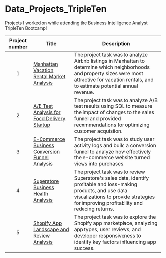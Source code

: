 
# Data_Projects_TripleTen
Projects I worked on while attending the Business Intelligence Analyst TripleTen Bootcamp!


| Project number | Title | Description |
| :-----------: | ----------- |----------- |
| 1 | [Manhattan Vacation Rental Market Analysis](Projects/Project-1/README.md) | The project task was to analyze Airbnb listings in Manhattan to determine which neighborhoods and property sizes were most attractive for vacation rentals, and to estimate potential annual revenue. |
| 2 | [A/B Test Analysis for Food Delivery Startup](Projects/Project-2/README.md) | The project task was to analyze A/B test results using SQL to measure the impact of changes to the sales funnel and provided recommendations for optimizing customer acquisiion. |
| 3 | [E-Commerce Business Conversion Funnel Analysis](Projects/Project-3/README.md) | The project task was to study user activity logs and build a conversion funnel to analyze how effectively the e-commerce website turned views into purchases. |
| 4 | [Superstore Business Health Analysis](Projects/Project-4/README.md) | The project task was to review Superstore's sales data, identify profitable and loss-making products, and use data visualizations to provide strategies for improving profitability and reducing returns.  |
| 5 | [Shopify App Landscape and Review Analysis](Projects/Project-5/README.md) | The project task was to explore the Shopify app marketplace, analyzing app types, user reviews, and developer responsiveness to identify key factors influencing app success. |

